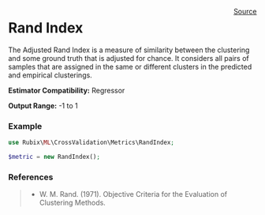 <p><span style="float:right;"><a href="https://github.com/RubixML/RubixML/blob/master/src/CrossValidation/Metrics/RandIndex.php">Source</a></span></p>

# Rand Index
The Adjusted Rand Index is a measure of similarity between the clustering and some ground truth that is adjusted for chance. It considers all pairs of samples that are assigned in the same or different clusters in the predicted and empirical clusterings.

**Estimator Compatibility:** Regressor

**Output Range:** -1 to 1

### Example
```php
use Rubix\ML\CrossValidation\Metrics\RandIndex;

$metric = new RandIndex();
```

### References
>- W. M. Rand. (1971). Objective Criteria for the Evaluation of  Clustering Methods.